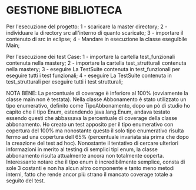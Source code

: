# GESTIONE BIBLIOTECA
Per l'esecuzione del progetto:
1 - scaricare la master directory;
2 - individuare la directory src all'interno di quanto scaricato;
3 - importare il contenuto di src in eclipse;
4 - Mandare in esecuzione la classe eseguibile Main;

Per l'esecuzione dei test Case:
1 - importare la cartella test_funzionali contenuta nella mastery;
2 - importare la cartella test_strutturali contenuta nella mastery;
3 - eseguire La TestSuite contenuta in test_funzionali per eseguire tutti i test funzionali;
4 - eseguire La TestSuite contenuta in test_strutturali per eseguire tutti i test strutturali;

NOTA BENE:
La percentuale di coverage è inferiore al 100% (ovviamente la classe main non è testata).
Nella classe Abbonamento è stato utilizzato un tipo enumerativo, definito come TipoAbbonamento,
dopo un pò di studio ho capito che il tipo Enum, estendendo java.lang.Enum, andava testato essendo questi che abbassava la percentuale di coverage della classe abbonamento.
Ho creato un test apposito per il tipo enumerativo con copertura del 100% ma nonostante questo il solo tipo enumerativo risulta fermo ad una copertura dell 65% (percentuale invariata sia prima che dopo la creazione del test ad hoc).
Nonostante il tentativo di cercare ulteriori informazioni in merito al testing di semplici tipi enum, la classe abbonamento risulta 
attualmente ancora non totalmente coperta.
Interessante notare che il tipo enum è incredibilmente semplice, consta di sole 3 costanti e non ha alcun altro componente e
tanto meno metodi interni, fatto che rende ancor più strano il mancato coverage totale a seguito del test.
